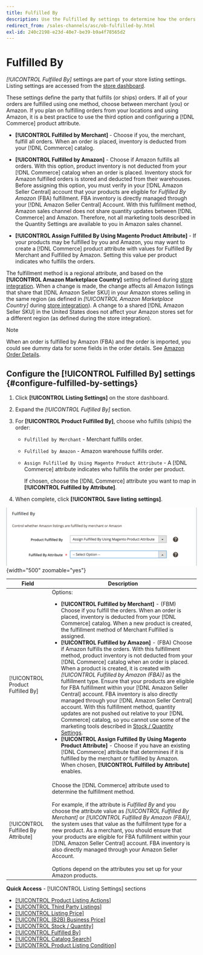 ```yaml
---
title: Fulfilled By
description: Use the Fulfilled By settings to determine how the orders from Amazon listings are fulfilled (shipped).
redirect_from: /sales-channels/asc/ob-fulfilled-by.html
exl-id: 240c2198-e23d-40e7-be39-b9a4f78565d2
---
```

# Fulfilled By

_[!UICONTROL Fulfilled By]_ settings are part of your store listing settings. Listing settings are accessed from the [store dashboard](./amazon-store-dashboard.md).

These settings define the party that fulfills (or ships) orders. If all of your orders are fulfilled using one method, choose between merchant (you) or Amazon. If you plan on fulfilling orders from your locations and using Amazon, it is a best practice to use the third option and configuring a [!DNL Commerce] product attribute.

- **[!UICONTROL Fulfilled by Merchant]** - Choose if you, the merchant, fulfill all orders. When an order is placed, inventory is deducted from your [!DNL Commerce] catalog.

- **[!UICONTROL Fulfilled by Amazon]** - Choose if Amazon fulfills all orders. With this option, product inventory is not deducted from your [!DNL Commerce] catalog when an order is placed. Inventory stock for Amazon fulfilled orders is stored and deducted from their warehouses. Before assigning this option, you must verify in your [!DNL Amazon Seller Central] account that your products are eligible for _Fulfilled By Amazon_ (FBA) fulfillment. FBA inventory is directly managed through your [!DNL Amazon Seller Central] Account. With this fulfillment method, Amazon sales channel does not share quantity updates between [!DNL Commerce] and Amazon. Therefore, not all marketing tools described in the Quantity Settings are available to you in Amazon sales channel.

- **[!UICONTROL Assign Fulfilled By Using Magento Product Attribute]** - If your products may be fulfilled by you and Amazon, you may want to create a [!DNL Commerce] product attribute with values for Fulfilled By Merchant and Fulfilled by Amazon. Setting this value per product indicates who fulfills the orders.

The fulfillment method is a regional attribute, and based on the **[!UICONTROL Amazon Marketplace Country]** setting defined during [store integration](./store-integration.md). When a change is made, the change affects all Amazon listings that share that [!DNL Amazon Seller SKU] in your Amazon stores selling in the same region (as defined in _[!UICONTROL Amazon Marketplace Country]_ during [store integration](./store-integration.md)). A change to a shared [!DNL Amazon Seller SKU] in the United States does not affect your Amazon stores set for a different region (as defined during the store integration).

>[!NOTE]
>
>When an order is fulfilled by Amazon (FBA) and the order is imported, you could see dummy data for some fields in the order details. See [Amazon Order Details](./amazon-order-details.md).

## Configure the [!UICONTROL Fulfilled By] settings {#configure-fulfilled-by-settings}

1. Click **[!UICONTROL Listing Settings]** on the store dashboard.

1. Expand the _[!UICONTROL Fulfilled By]_ section.

1. For **[!UICONTROL Product Fulfilled By]**, choose who fulfills (ships) the order:

   - `Fulfilled by Merchant` - Merchant fulfills order.

   - `Fulfilled by Amazon` - Amazon warehouse fulfills order.

   - `Assign Fulfilled By Using Magento Product Attribute` - A [!DNL Commerce] attribute indicates who fulfills the order per product.

      If chosen, choose the [!DNL Commerce] attribute you want to map in **[!UICONTROL Fulfilled by Attribute]**.

1. When complete, click **[!UICONTROL Save listing settings]**.

![Fulfilled By settings](assets/amazon-fulfilled-by.png){width="500" zoomable="yes"}

|Field|Description|
|--- |--- |
|[!UICONTROL Product Fulfilled By]|Options:<ul><li>**[!UICONTROL Fulfilled by Merchant]** - (FBM) Choose if you fulfill the orders. When an order is placed, inventory is deducted from your [!DNL Commerce] catalog. When a new product is created, the fulfillment method of Merchant Fulfilled is assigned.</li><li>**[!UICONTROL Fulfilled by Amazon]** - (FBA) Choose if Amazon fulfills the orders. With this fulfillment method, product inventory is not deducted from your [!DNL Commerce] catalog when an order is placed. When a product is created, it is created with _[!UICONTROL Fulfilled by Amazon (FBA)]_ as the fulfillment type. Ensure that your products are eligible for FBA fulfillment within your [!DNL Amazon Seller Central] account. FBA inventory is also directly managed through your [!DNL Amazon Seller Central] account. With this fulfillment method, quantity updates are not pushed out relative to your [!DNL Commerce] catalog, so you cannot use some of the marketing tools described in [Stock / Quantity Settings](./stock-quantity.md).</li><li>**[!UICONTROL Assign Fulfilled By Using Magento Product Attribute]** - Choose if you have an existing [!DNL Commerce] attribute that determines if it is fulfilled by the merchant or fulfilled by Amazon. When chosen, **[!UICONTROL Fulfilled by Attribute]** enables.</li></ul> |
|[!UICONTROL Fulfilled By Attribute]|Choose the [!DNL Commerce] attribute used to determine the fulfillment method.<br><br>For example, if the attribute is _Fulfilled By_ and you choose the attribute value as _[!UICONTROL Fulfilled By Merchant]_ or _[!UICONTROL Fulfilled By Amazon (FBA)]_, the system uses that value as the fulfillment type for a new product. As a merchant, you should ensure that your products are eligible for FBA fulfillment within your [!DNL Amazon Seller Central] account. FBA inventory is also directly managed through your Amazon Seller Account.<br><br>Options depend on the attributes you set up for your Amazon products. |

**Quick Access** - [!UICONTROL Listing Settings] sections

- [[!UICONTROL Product Listing Actions]](./product-listing-actions.md)
- [[!UICONTROL Third Party Listings]](./third-party-listing-settings.md)
- [[!UICONTROL Listing Price]](./listing-price.md)
- [[!UICONTROL (B2B) Business Price]](./business-pricing.md)
- [[!UICONTROL Stock / Quantity]](./stock-quantity.md)
- [[!UICONTROL Fulfilled By]](./fulfilled-by.md)
- [[!UICONTROL Catalog Search]](./catalog-search.md)
- [[!UICONTROL Product Listing Condition]](./product-listing-condition.md)
